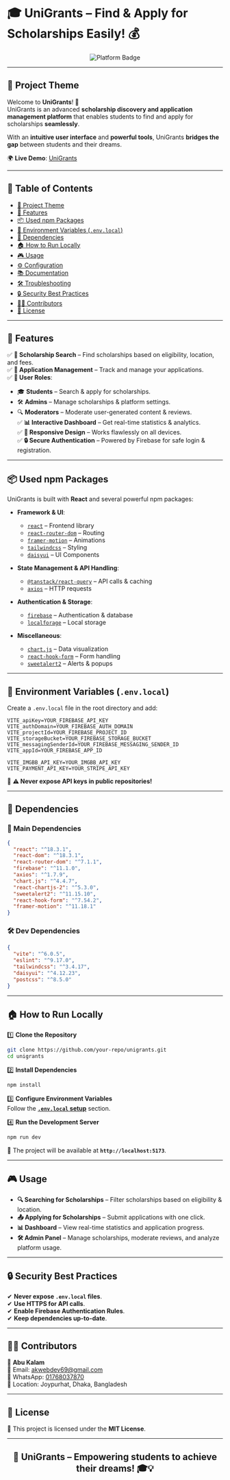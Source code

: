 # 🎓 UniGrants – Find & Apply for Scholarships Easily! 💰

<p align="center">
  <img src="https://i.ibb.co/hxj73787/Screenshot-2025-01-30-070904.png" alt="Platform Badge">
</p>

---

## 🌟 Project Theme  

Welcome to **UniGrants**! 🚀  
UniGrants is an advanced **scholarship discovery and application management platform** that enables students to find and apply for scholarships **seamlessly**.  

With an **intuitive user interface** and **powerful tools**, UniGrants **bridges the gap** between students and their dreams.  

🌍 **Live Demo**: [UniGrants](https://unigrants.netlify.app)  

---

## 📖 Table of Contents  

- [🌟 Project Theme](#-project-theme)
- [🚀 Features](#-features)
- [📦 Used npm Packages](#-used-npm-packages)
- [🔐 Environment Variables (`.env.local`)](#-environment-variables-envlocal)
- [📂 Dependencies](#-dependencies)
- [🏠 How to Run Locally](#-how-to-run-locally)
- [🎮 Usage](#-usage)
- [⚙️ Configuration](#-configuration)
- [📚 Documentation](#-documentation)
- [🛠 Troubleshooting](#-troubleshooting)
- [🔒 Security Best Practices](#-security-best-practices)
- [👨‍💻 Contributors](#-contributors)
- [📜 License](#-license)

---

## 🚀 Features  

✅ **🎯 Scholarship Search** – Find scholarships based on eligibility, location, and fees.  
✅ **📂 Application Management** – Track and manage your applications.  
✅ **👥 User Roles**:
   - 🎓 **Students** – Search & apply for scholarships.  
   - 🛠 **Admins** – Manage scholarships & platform settings.  
   - 🔍 **Moderators** – Moderate user-generated content & reviews.  
✅ **📊 Interactive Dashboard** – Get real-time statistics & analytics.  
✅ **📱 Responsive Design** – Works flawlessly on all devices.  
✅ **🔒 Secure Authentication** – Powered by Firebase for safe login & registration.  

---

## 📦 Used npm Packages  

UniGrants is built with **React** and several powerful npm packages:  

- **Framework & UI**:  
  - [`react`](https://reactjs.org/) – Frontend library  
  - [`react-router-dom`](https://reactrouter.com/) – Routing  
  - [`framer-motion`](https://www.framer.com/motion/) – Animations  
  - [`tailwindcss`](https://tailwindcss.com/) – Styling  
  - [`daisyui`](https://daisyui.com/) – UI Components  

- **State Management & API Handling**:  
  - [`@tanstack/react-query`](https://tanstack.com/query) – API calls & caching  
  - [`axios`](https://axios-http.com/) – HTTP requests  

- **Authentication & Storage**:  
  - [`firebase`](https://firebase.google.com/) – Authentication & database  
  - [`localforage`](https://localforage.github.io/localForage/) – Local storage  

- **Miscellaneous**:  
  - [`chart.js`](https://www.chartjs.org/) – Data visualization  
  - [`react-hook-form`](https://react-hook-form.com/) – Form handling  
  - [`sweetalert2`](https://sweetalert2.github.io/) – Alerts & popups  

---

## 🔐 Environment Variables (`.env.local`)  

Create a `.env.local` file in the root directory and add:  

```env
VITE_apiKey=YOUR_FIREBASE_API_KEY
VITE_authDomain=YOUR_FIREBASE_AUTH_DOMAIN
VITE_projectId=YOUR_FIREBASE_PROJECT_ID
VITE_storageBucket=YOUR_FIREBASE_STORAGE_BUCKET
VITE_messagingSenderId=YOUR_FIREBASE_MESSAGING_SENDER_ID
VITE_appId=YOUR_FIREBASE_APP_ID

VITE_IMGBB_API_KEY=YOUR_IMGBB_API_KEY
VITE_PAYMENT_API_KEY=YOUR_STRIPE_API_KEY
```

🔴 **⚠ Never expose API keys in public repositories!**

---

## 📂 Dependencies  

### 📌 Main Dependencies  

```json
{
  "react": "^18.3.1",
  "react-dom": "^18.3.1",
  "react-router-dom": "^7.1.1",
  "firebase": "^11.1.0",
  "axios": "^1.7.9",
  "chart.js": "^4.4.7",
  "react-chartjs-2": "^5.3.0",
  "sweetalert2": "^11.15.10",
  "react-hook-form": "^7.54.2",
  "framer-motion": "^11.18.1"
}
```

### 🛠 Dev Dependencies  

```json
{
  "vite": "^6.0.5",
  "eslint": "^9.17.0",
  "tailwindcss": "^3.4.17",
  "daisyui": "^4.12.23",
  "postcss": "^8.5.0"
}
```

---

## 🏠 How to Run Locally  

1️⃣ **Clone the Repository**  
   ```bash
   git clone https://github.com/your-repo/unigrants.git
   cd unigrants
   ```

2️⃣ **Install Dependencies**  
   ```bash
   npm install
   ```

3️⃣ **Configure Environment Variables**  
   Follow the **[`.env.local` setup](#-environment-variables-envlocal)** section.

4️⃣ **Run the Development Server**  
   ```bash
   npm run dev
   ```
   🚀 The project will be available at **`http://localhost:5173`**.

---

## 🎮 Usage  

- **🔍 Searching for Scholarships** – Filter scholarships based on eligibility & location.  
- **📤 Applying for Scholarships** – Submit applications with one click.  
- **📊 Dashboard** – View real-time statistics and application progress.  
- **🛠 Admin Panel** – Manage scholarships, moderate reviews, and analyze platform usage.  

---

## 🔒 Security Best Practices  

✔ **Never expose `.env.local` files**.  
✔ **Use HTTPS for API calls**.  
✔ **Enable Firebase Authentication Rules**.  
✔ **Keep dependencies up-to-date**.  

---

## 👨‍💻 Contributors  

📌 **Abu Kalam**  
📧 Email: [akwebdev69@gmail.com](mailto:akwebdev69@gmail.com)  
📱 WhatsApp: [01768037870](https://wa.me/8801768037870)  
📍 Location: Joypurhat, Dhaka, Bangladesh  

---

## 📜 License  

📜 This project is licensed under the **MIT License**.  

---

<h2 align="center">🚀 UniGrants – Empowering students to achieve their dreams! 🎓💡</h2>

